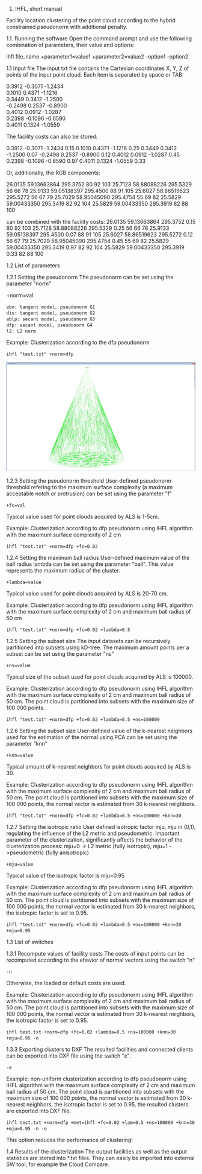 1. IHFL, short manual

Facility location clustering of the point cloud according to the hybrid constrained pseudonorm with additional penalty. 


1.1. Running the software
Open the command prompt and use the following combination of parameters, their value and options: 

ihfl file_name +parameter1=value1 +parameter2=value2 -option1 -option2

1.1 Input file
The input txt file contains the Cartesian coordinates X, Y, Z of points of the input point cloud. Each item is separated by space or TAB:


0.3912   -0.3071   -1.2434  
0.1010   0.4371   -1.1216   
0.3449   0.3412   -1.2500   
-0.2498   0.2537   -0.8900  
0.4012   0.0912   -1.0287   
0.2398   -0.1096   -0.6590  
0.4011   0.1324   -1.0559   

The facility costs can also be stored:

0.3912   -0.3071   -1.2434  0.15
0.1010   0.4371   -1.1216   0.25
0.3449   0.3412   -1.2500   0.07
-0.2498   0.2537   -0.8900  0.12
0.4012   0.0912   -1.0287   0.45
0.2398   -0.1096   -0.6590  0.97
0.4011   0.1324   -1.0559   0.33

Or, additionally, the RGB components:

26.0135 59.13663864 295.3752 80 92 103
25.7128 58.88088226 295.5329 56 66 78
25.9133 59.05138397 295.4500 88 91 105
25.6027 58.86519623 295.5272 56 67 79
25.7029 58.95045090 295.4754 55 69 82
25.5829 59.00433350 295.3419 82 92 104
25.5829 59.00433350 295.3919 82 88 100 

can be combined with the facility costs:
26.0135 59.13663864 295.3752 0.15 80 92 103
25.7128 58.88088226 295.5329 0.25 56 66 78
25.9133 59.05138397 295.4500 0.07 88 91 105
25.6027 58.86519623 295.5272 0.12 56 67 79
25.7029 58.95045090 295.4754 0.45 55 69 82
25.5829 59.00433350 295.3419 0.97 82 92 104
25.5829 59.00433350 295.3919 0.33 82 88 100 


1.2 List of parameters

1.2.1 Setting the pseudonorm
The pseudonorm can be set using the parameter "norm"

+norm=val

	abn: tangent model, pseudonorm G1
	dis: tangent model, pseudonorm G2
	ablp: secant model, pseudonorm G3
	dfp: secant model, pseudonorm G4
	l2: L2 norm
	
Example: Clusterization according to the dfp pseudonorm

	ihfl "test.txt" +norm=dfp

![ABN](/Data/Cone/clusters_abn.jpg)
	
1.2.3 Setting the pseudonorm threshold
User-defined pseudonorm threshold refering to the maximum surface complexity (a maximum acceptable notch or protrusion) 
can be set using the parameter "f"

	+fc=val

Typical value used for point clouds acquired by ALS is 1-5cm.

Example: Clusterization according to dfp pseudonorm using IHFL algorithm with the maximum surface complexity of 2 cm

	ihfl "test.txt" +norm=dfp +fc=0.02

1.2.4 Setting the maximum ball radius
User-defined maximum value of the ball radius lambda can be set using the parameter "ball". This value represents the maximum
radius of the cluster.

	+lambda=value

Typical value used for point clouds acquired by ALS is 20-70 cm.

Example: Clusterization according to dfp pseudonorm using IHFL algorithm with the maximum surface complexity of 2 cm
and maximum ball radius of 50 cm

	ihfl "test.txt" +norm=dfp +fc=0.02 +lambda=0.5

1.2.5 Setting the subset size
The input datasets can be recursively partitioned into subsets using kD-tree. The maximum amount points per a subset can be set
using the parameter "ns"

	+ns=value

Typical size of the subset used for point clouds acquired by ALS is 100000.

Example: Clusterization according to dfp pseudonorm using IHFL algorithm with the maximum surface complexity of 2 cm
and maximum ball radius of 50 cm. The point cloud is partitioned into subsets with the maximum size of 100 000 points.

	ihfl "test.txt" +norm=dfp +fc=0.02 +lambda=0.5 +ns=100000

1.2.6 Setting the subset size
User-defined value of the k-nearest neighbors used for the estimation of the normal using PCA can be set using the parameter "knn"

	+knn=value

Typical amount of k-nearest neighbors for point clouds acquired by ALS is 30.

Example: Clusterization according to dfp pseudonorm using IHFL algorithm with the maximum surface complexity of 2 cm
and maximum ball radius of 50 cm. The point cloud is partitioned into subsets with the maximum size of 100 000 points, the normal
vector is estimated from 30 k-nearest neighbors.

	ihfl "test.txt" +norm=dfp +fc=0.02 +lambda=0.5 +ns=100000 +knn=30

1.2.7 Setting the isotropic ratio
User defined isotropic factor mju, mju in (0,1), regulating the influence of the L2 metric and pseudometric.  Important parameter of 
the clusterization, significantly affects the behavior of the clusterization process: mju=0 -> L2 metric (fully isotropic), 
mju=1 ->pseudometric (fully anisotropic)

	+mju=value

Typical value of the isotropic factor is mju=0.95

Example: Clusterization according to dfp pseudonorm using IHFL algorithm with the maximum surface complexity of 2 cm
and maximum ball radius of 50 cm. The point cloud is partitioned into subsets with the maximum size of 100 000 points, the normal
vector is estimated from 30 k-nearest neighbors, the isotropic factor is set to 0.95.

	ihfl "test.txt" +norm=dfp +fc=0.02 +lambda=0.5 +ns=100000 +knn=30 +mju=0.95

1.3 List of switches

1.3.1 Recompute values of facility costs
The costs of input points can be recomputed according to the ehavior of normal vectors using the switch "n"

	-n 	

Otherwise, the loaded or default costs are used.

Example: Clusterization according to dfp pseudonorm using IHFL algorithm with the maximum surface complexity of 2 cm
and maximum ball radius of 50 cm. The point cloud is partitioned into subsets with the maximum size of 100 000 points, the normal
vector is estimated from 30 k-nearest neighbors, the isotropic factor is set to 0.95.

	ihfl test.txt +norm=dfp +fc=0.02 +lambda=0.5 +ns=100000 +knn=30 +mju=0.95 -n

1.3.3 Exporting clusters to DXF
The resulted facilities and connected clients can be exported into DXF file using the switch "e".

	-e

Example: non-uniform clusterization according to dfp pseudonorm using IHFL algorithm with the maximum surface complexity of 2 cm
and maximum ball radius of 50 cm. The point cloud is partitioned into subsets with the maximum size of 100 000 points, the normal
vector is estimated from 30 k-nearest neighbors, the isotropic factor is set to 0.95, the resulted clusters are exported into DXF file.

	ihfl test.txt +norm=dfp +met=ihfl +fc=0.02 +lam=0.5 +ns=100000 +knn=30 +mju=0.95 -n -e

This option reduces the performance of clustering! 


1.4 Results of the clusterization
The output facilities as well as the output statistics are stored into *.txt files. They can easily be imported into external SW tool, for example the Cloud Compare.
